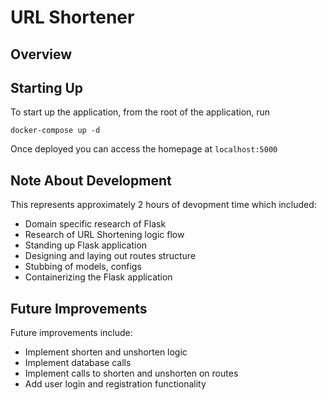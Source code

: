 # URL Shortener

## Overview

## Starting Up
To start up the application, from the root of the application, run 
```
docker-compose up -d
```

Once deployed you can access the homepage at `localhost:5000`

## Note About Development
This represents approximately 2 hours of devopment time which included:
- Domain specific research of Flask
- Research of URL Shortening logic flow
- Standing up Flask application
- Designing and laying out routes structure
- Stubbing of models, configs
- Containerizing the Flask application

## Future Improvements
Future improvements include:
- Implement shorten and unshorten logic
- Implement database calls
- Implement calls to shorten and unshorten on routes
- Add user login and registration functionality